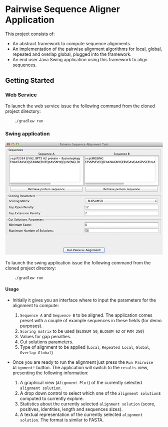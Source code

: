 # Pairwise Sequence Aligner Application

This project consists of:
- An abstract framework to compute sequence alignments.
- An implementation of the pairwise alignment algorithms for local, global, repeated and overlap global, plugged into the framework.
- An end user Java Swing application using this framework to align sequences.

## Getting Started

### Web Service

To launch the web service issue the following command from the cloned project directory:

```
	./gradlew run
```


### Swing application

![](README/sequence-aligner.gif)

To launch the swing application issue the following command from the cloned project directory:

```
	./gradlew run
```

#### Usage

- Initially it gives you an interface where to input the parameters for the alignment to compute:

    1. `Sequence A` and `Sequence B` to be aligned. The application comes preset with a couple of example sequences in
these fields (for demo purposes).
    2. `Scoring matrix` to be used (`BLOSUM 50`, `BLOSUM 62` or `PAM 250`)
    3. Values for gap penalties.
    4. Cut solutions parameters.
    5. Type of alignment to be applied (`Local`, `Repeated Local`, `Global`, `Overlap Global`)

- Once you are ready to run the alignment just press the `Run Pairwise Alignment!` button. The application will switch to
the `results` view, presenting the following information:

    1. A graphical view (`Alignment Plot`) of the currently selected `alignment solution`.
    2. A drop down control to select which one of the `alignment solution`s computed to currently explore.
    3. Statistics about the currently selected `alignment solution` (score, positives, identities, length and sequences sizes).
    4. A textual representation of the currently selected `alignment solution`. The format is similar to FASTA.

